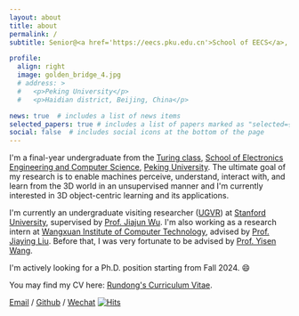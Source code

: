 ```yaml
---
layout: about
title: about
permalink: /
subtitle: Senior@<a href='https://eecs.pku.edu.cn'>School of EECS</a>, <a href='https://www.pku.edu.cn'>Peking University</a>

profile:
  align: right
  image: golden_bridge_4.jpg
  # address: >
  #   <p>Peking University</p>
  #   <p>Haidian district, Beijing, China</p>

news: true  # includes a list of news items
selected_papers: true # includes a list of papers marked as "selected={true}"
social: false  # includes social icons at the bottom of the page
---
```

I'm a final-year undergraduate from the [Turing class](https://cfcs.pku.edu.cn/english/research/turing_program/introduction1/index.htm), [School of Electronics Engineering and Computer Science](https://eecs.pku.edu.cn/), [Peking University](https://www.pku.edu.cn/). The ultimate goal of my research is to enable machines perceive, understand, interact with, and learn from the 3D world in an unsupervised manner and I'm currently interested in 3D object-centric learning and its applications.

I'm currently an undergraduate visiting researcher ([UGVR](https://engineering.stanford.edu/students-academics/programs/global-engineering-programs/chinese-ugvr)) at [Stanford University](https://www.stanford.edu/), supervised by [Prof. Jiajun Wu](https://jiajunwu.com/). I'm also working as a research intern at [Wangxuan Institute of Computer Technology](https://www.icst.pku.edu.cn/), advised by [Prof. Jiaying Liu](http://39.96.165.147/people/liujiaying.html).  Before that, I was very fortunate to be advised by [Prof. Yisen Wang](https://yisenwang.github.io/).

I'm actively looking for a Ph.D. position starting from Fall 2024. :smile:

You may find my CV here: [Rundong's Curriculum Vitae](../assets/pdf/Curriculum_Vitae.pdf).

[Email](mailto:rundong_luo@stu.pku.edu.cn) / [Github](https://github.com/Red-Fairy) / [Wechat](../assets/img/wechat.jpg) [![Hits](https://hits.seeyoufarm.com/api/count/incr/badge.svg?url=https%3A%2F%2Fred-fairy.github.io&count_bg=%2379C83D&title_bg=%23555555&icon=&icon_color=%23E7E7E7&title=hits&edge_flat=false)](https://hits.seeyoufarm.com)
